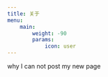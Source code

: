 ```yaml
---
title: 关于
menu:
    main: 
        weight: -90
        params:
            icon: user
---
```


why I can not post my new page